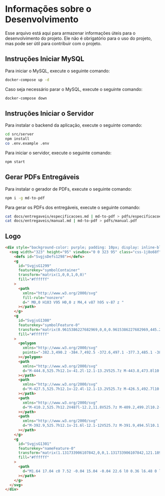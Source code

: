 # Informações sobre o Desenvolvimento

Esse arquivo está aqui para armazenar informações úteis para o desenvolvimento do projeto. Ele não é obrigatório para o uso do projeto, mas pode ser útil para contribuir com o projeto.

## Instruções Iniciar MySQL

Para iniciar o MySQL, execute o seguinte comando:

```bash
docker-compose up -d
```

Caso seja necessário parar o MySQL, execute o seguinte comando:

```bash
docker-compose down
```

## Instruções Iniciar o Servidor

Para instalar o backend da aplicação, execute o seguinte comando:

```bash
cd src/server
npm install
co .env.example .env
```

Para iniciar o servidor, execute o seguinte comando:

```bash
npm start
```

## Gerar PDFs Entregáveis

Para instalar o gerador de PDFs, execute o seguinte comando:

```bash
npm i -g md-to-pdf
```

Para gerar os PDFs dos entregáveis, execute o seguinte comando:

```bash
cat docs/entregaveis/especificacoes.md | md-to-pdf > pdfs/especificacoes.pdf
cat docs/entregaveis/manual.md | md-to-pdf > pdfs/manual.pdf
```

## Logo

```html
<div style="background-color: purple; padding: 10px; display: inline-block">
  <svg width="323" height="95" viewBox="0 0 323 95" class="css-1j8o68f">
    <defs id="SvgjsDefs1298"></defs>
    <g
      id="SvgjsG1299"
      featurekey="symbolContainer"
      transform="matrix(1,0,0,1,0,0)"
      fill="#ffffff"
    >
      <path
        xmlns="http://www.w3.org/2000/svg"
        fill-rule="nonzero"
        d=" M0,0 H103 V95 H0,0 z M4,4 v87 h95 v-87 z "
      ></path>
    </g>
    <g
      id="SvgjsG1300"
      featurekey="symbolFeature-0"
      transform="matrix(0.9615386227682969,0,0,0.9615386227682969,445.2692967122334,-424.75006183164186)"
      fill="#ffffff"
    >
      <polygon
        xmlns="http://www.w3.org/2000/svg"
        points="-382.3,490.2 -384.7,492.5 -372.6,497.1 -377.3,485.1 -380.2,488 -398,470.5 -415.1,487 -443.2,456.3 -445.4,458.3 -415.2,491.3 -398.1,474.7 "
      ></polygon>
      <path
        xmlns="http://www.w3.org/2000/svg"
        d="M-444.8,525.7h12.1v-41.2l-12.1-13.2V525.7z M-443.8,473.8l10.1,11v39.9h-10.1V473.8z"
      ></path>
      <path
        xmlns="http://www.w3.org/2000/svg"
        d="M-427.5,525.7h12.1v-22.4l-12.1-13.2V525.7z M-426.5,492.7l10.1,11v21h-10.1V492.7z"
      ></path>
      <path
        xmlns="http://www.w3.org/2000/svg"
        d="M-410.2,525.7h12.2V487l-12.2,11.8V525.7z M-409.2,499.2l10.2-9.8v35.3h-10.2V499.2z"
      ></path>
      <path
        xmlns="http://www.w3.org/2000/svg"
        d="M-392.9,525.7h12.1v-21.6l-12.1-12V525.7z M-391.9,494.5l10.1,10v20.2h-10.1V494.5z"
      ></path>
    </g>
    <g
      id="SvgjsG1301"
      featurekey="nameFeature-0"
      transform="matrix(1.131733906107842,0,0,1.131733906107842,121.18922558833162,20.086010723461968)"
      fill="#ffffff"
    >
      <path
        d="M1.64 17.04 c0 7.52 -0.04 15.04 -0.04 22.6 l0 0.36 l6.48 0 l0 -11.84 c0 -2.88 2.52 -5.4 5.6 -5.4 c2.96 0 5.28 2.28 5.6 5 c0.04 0.4 0 0.84 0 1.24 l0.04 2.92 l0 8 l6.48 0.08 l0 -12.04 c0 -2.92 -1.48 -5.8 -3.6 -7.84 c-2.32 -2.24 -5.16 -3.44 -8.52 -3.44 c-2 0 -3.92 0.44 -5.68 1.32 l0 -1.2 l-6.36 0 l0 0.24 z M32.120000000000005 36.72 c2.28 2.44 5.36 3.28 8.72 3.28 c1.8 0 3.68 -0.28 5.36 -1 l0 1 l6.48 0 l0 -23.2 l-7.12 0 l0 11.2 c0 3.12 -1.32 5.16 -4.72 5.16 c-3.44 0 -4.68 -2.08 -4.68 -5.16 l0 -11.2 l-7.16 0 l0 11.56 c0 3.08 0.88 6 3.12 8.36 z M55.88 40.04 l6.48 0 l-0.08 -31.28 l-6.36 0 l0 0.4 z M65.56 40.04 l6.48 0 l-0.08 -31.28 l-6.36 0 l0 0.4 z M75.28 40 l6.48 0 l0 -1.28 c1.72 0.84 3.6 1.24 5.56 1.24 c6.8 0 12.12 -5.4 12.12 -11.68 c0 -6.24 -5.32 -11.64 -12.12 -11.64 c-2 0 -3.92 0.44 -5.68 1.32 l0 -9.2 l-6.36 0 l0 0.4 c0 6.36 -0.04 12.76 -0.04 19.12 c0 3.8 0.04 7.56 0.04 11.36 l0 0.36 z M92.96000000000001 28.28 c0 2.96 -2.44 5.6 -5.64 5.6 c-1.56 0 -2.88 -0.56 -3.96 -1.6 c-0.8 -0.8 -1.6 -2.24 -1.6 -3.28 l0 -1.4 c0 -1.04 0.8 -2.44 1.6 -3.24 c1.08 -1.04 2.4 -1.64 3.96 -1.64 c3.2 0 5.64 2.64 5.64 5.56 z M101.8 28.32 c0 6.28 5.32 11.68 12.08 11.68 c2.04 0 3.96 -0.44 5.72 -1.32 l0 1.32 l6.36 0 l-0.04 -23.12 l-6.48 0 l0 1.04 c-1.72 -0.84 -3.6 -1.24 -5.56 -1.24 c-6.76 0 -12.08 5.4 -12.08 11.64 z M117.88 32.28 c-1.08 1.04 -2.4 1.64 -4 1.64 c-3.16 0 -5.6 -2.64 -5.6 -5.6 c0 -2.92 2.44 -5.56 5.6 -5.56 c1.6 0 2.92 0.56 4 1.6 c0.68 0.68 1.56 2.12 1.56 2.96 l0 2.04 c0 0.84 -0.88 2.2 -1.56 2.92 z M129.2 17.04 c0 7.52 -0.04 15.04 -0.04 22.6 l0 0.36 l6.48 0 l0 -11.84 c0 -2.88 2.52 -5.4 5.6 -5.4 c2.96 0 5.28 2.28 5.6 5 c0.04 0.4 0 0.84 0 1.24 l0.04 2.92 l0 8 l6.48 0.08 l0 -12.04 c0 -2.92 -1.48 -5.8 -3.6 -7.84 c-2.32 -2.24 -5.16 -3.44 -8.52 -3.44 c-2 0 -3.92 0.44 -5.68 1.32 l0 -1.2 l-6.36 0 l0 0.24 z M156.56 40.04 l6.48 0 l0 -6.8 l1.04 -1.16 l5.84 7.92 l7.92 0 l-9.4 -12.68 l9.88 -10.52 l-8.24 0 l-7.12 7.72 l0 -15.72 l-6.36 0 z"
      ></path>
    </g>
  </svg>
</div>
```
